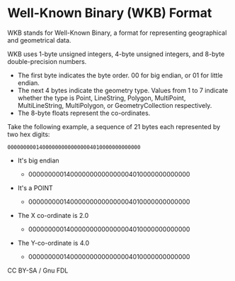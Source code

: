 
# Well-Known Binary (WKB) Format

WKB stands for Well-Known Binary, a format for representing geographical and geometrical data.


WKB uses 1-byte unsigned integers, 4-byte unsigned integers, and 8-byte double-precision numbers.


* The first byte indicates the byte order. 00 for big endian, or 01 for little endian.
* The next 4 bytes indicate the geometry type. Values from 1 to 7 indicate whether the type is Point, LineString, Polygon, MultiPoint, MultiLineString, MultiPolygon, or GeometryCollection respectively.
* The 8-byte floats represent the co-ordinates.


Take the following example, a sequence of 21 bytes each represented by two hex digits:


```
000000000140000000000000004010000000000000
```

* It's big endian

  * 000000000140000000000000004010000000000000
* It's a POINT

  * 000000000140000000000000004010000000000000
* The X co-ordinate is 2.0

  * 000000000140000000000000004010000000000000
* The Y-co-ordinate is 4.0

  * 000000000140000000000000004010000000000000


CC BY-SA / Gnu FDL

